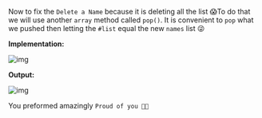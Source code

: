 Now to fix the `Delete a Name` because it is deleting all the list 😱To do that we will use another `array` method called `pop()`. It is convenient to `pop` what we pushed then letting the `#list` equal the new `names` list 😜

**Implementation:** 

![img](https://lh4.googleusercontent.com/8GdlyhcrxJ4r9VKrBilTA_vGHwYvNrXgn32qDTVosWPSYZCpcTZIUJDRmb-nppfG0aEfJY0ETv_zVyL19BTJ6qaGjiJ7XjqXYiMwa0Zsb_AQpGd6KFU9Gv0-PX-mfhVINX3WucUZ)

**Output:**

![img](https://lh3.googleusercontent.com/EnAo2m_7_jMPfF0ihZfpBfQwsakU9YSMA_P2Wy86vp8x4nc-D35h6NHoqmDGyxheAisTMMUlnp1Np7ZxTyefEwQFPmsBIYgZAeeNaj-4MffHUtMblSPBKVjvLYtUSh5UvjUCSk-7)

You preformed amazingly `Proud of you 👏🏻`
